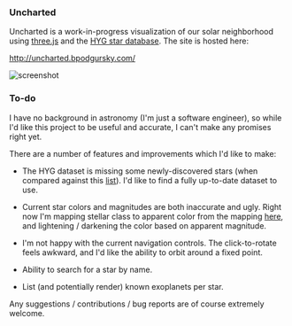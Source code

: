 ### Uncharted ###

Uncharted is a work-in-progress visualization of our solar neighborhood using [three.js](http://threejs.org/) and the [HYG star database](https://github.com/astronexus/HYG-Database).  The site is hosted here:

http://uncharted.bpodgursky.com/

![screenshot](http://i.imgur.com/1wcMYQ6.png)

### To-do ###

I have no background in astronomy (I'm just a software engineer), so while I'd like this project to be useful and accurate, I can't make any promises right yet.  

There are a number of features and improvements which I'd like to make:

- The HYG dataset is missing some newly-discovered stars (when compared against this [list](http://en.wikipedia.org/wiki/List_of_nearest_stars)).  I'd like to find a fully up-to-date dataset to use.

- Current star colors and magnitudes are both inaccurate and ugly.  Right now I'm mapping stellar class to apparent color from the mapping [here](http://en.wikipedia.org/wiki/Stellar_classification), and lightening / darkening the color based on apparent magnitude.  

- I'm not happy with the current navigation controls.  The click-to-rotate feels awkward, and I'd like the ability to orbit around a fixed point.

- Ability to search for a star by name.

- List (and potentially render) known exoplanets per star.

Any suggestions / contributions / bug reports are of course extremely welcome.
